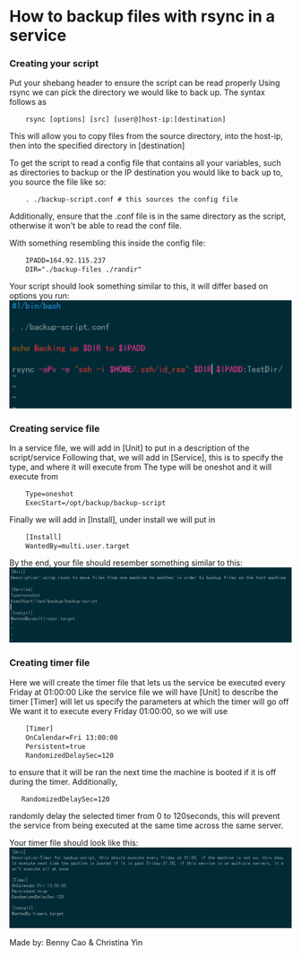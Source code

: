 # How to backup files with rsync in a service

### Creating your script

Put your shebang header to ensure the script can be read properly
Using rsync we can pick the directory we would like to back up.
The syntax follows as 

```
    rsync [options] [src] [user@]host-ip:[destination]
```

This will allow you to copy files from the source directory, into the host-ip, then into
the specified directory in [destination]

To get the script to read a config file that contains all your variables, such as directories to backup or the IP destination you would like to back up to, you source the file like so:

```
    . ./backup-script.conf # this sources the config file
```

Additionally, ensure that the .conf file is in the same directory as the script, otherwise it won't be able to read the conf file.

With something resembling this inside the config file:

```
    IPADD=164.92.115.237
    DIR="./backup-files ./randir"
```
Your script should look something similar to this, it will differ based on options you run:
![Script](./images/script.png)


### Creating service file

In a service file, we will add in [Unit] to put in a description of the script/service
Following that, we will add in [Service], this is to specify the type, and where it will
execute from
The type will be oneshot and it will execute from
 
```
    Type=oneshot
    ExecStart=/opt/backup/backup-script
```

Finally we will add in [Install], under install we will put in 
	
```
    [Install]
    WantedBy=multi.user.target
```

By the end, your file should resember something similar to this:
![Service](./images/service.png)

### Creating timer file


Here we will create the timer file that lets us the service be executed every Friday at 01:00:00
Like the service file we will have [Unit] to describe the timer
[Timer] will let us specify the parameters at which the timer will go off
We want it to execute every Friday 01:00:00, so we will use 

```
    [Timer]
    OnCalendar=Fri 13:00:00
    Persistent=true
    RandomizedDelaySec=120
```
 to ensure that it will be ran the next time the machine is booted if it is off during the timer. Additionally,
 ```
    RandomizedDelaySec=120
 ```
randomly delay the selected timer from 0 to 120seconds, this will prevent the service from being executed at the same time across the same server.

Your timer file should look like this:
![Timer](./images/timer.png)

Made by: Benny Cao & Christina Yin
